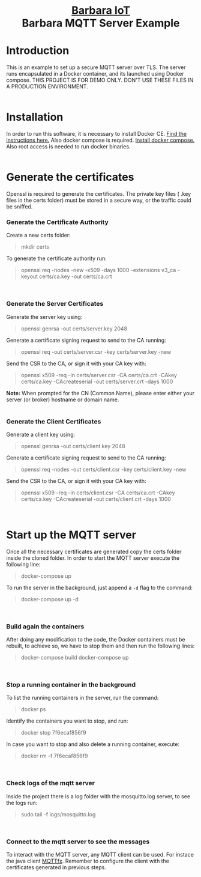 <h1 align="center">
  <a href="https://www.barbaraiot.com">Barbara IoT</a><br>
  Barbara MQTT Server Example
</h1>


# Introduction
This is an example to set up a secure MQTT server over TLS. The server runs encapsulated in a Docker container, and its launched using Docker compose. THIS PROJECT IS FOR DEMO ONLY. DON'T USE THESE FILES IN A PRODUCTION ENVIRONMENT.
<br />
<br />

# Installation
In order to run this software, it is necessary to install Docker CE. [Find the instructions here.](https://docs.docker.com/install/) Also docker compose is required. [Install docker compose.](https://docs.docker.com/compose/install/)
Also root access is needed to run docker binaries.
<br />
<br />

# Generate the certificates
Openssl is required to generate the certificates. The private key files ( .key files in the certs folder) must be stored in a secure way, or the traffic could be sniffed.
<br />

### Generate the Certificate Authority

Create a new certs folder:
>mkdir certs

To generate the certificate authority run:
>openssl req -nodes -new -x509 -days 1000 -extensions v3_ca -keyout certs/ca.key -out certs/ca.crt

<br />

### Generate the Server Certificates
Generate the server key using:
>openssl genrsa -out certs/server.key 2048

Generate a certificate signing request to send to the CA running:
>openssl req -out certs/server.csr -key certs/server.key -new

Send the CSR to the CA, or sign it with your CA key with:
>openssl x509 -req -in certs/server.csr -CA certs/ca.crt -CAkey certs/ca.key -CAcreateserial -out certs/server.crt -days 1000

**Note:** When prompted for the CN (Common Name), please enter either your server (or broker) hostname or domain name.
<br />
<br />
### Generate the Client Certificates
Generate a client key using:
>openssl genrsa -out certs/client.key 2048

Generate a certificate signing request to send to the CA running:
>openssl req -nodes -out certs/client.csr -key certs/client.key -new

Send the CSR to the CA, or sign it with your CA key with:
>openssl x509 -req -in certs/client.csr -CA certs/ca.crt -CAkey certs/ca.key -CAcreateserial -out certs/client.crt -days 1000

<br />

# Start up the MQTT server
Once all the necessary certificates are generated copy the certs folder inside the cloned folder. In order to start the MQTT server execute the following line: 
> docker-compose up

To run the server in the background, just append a `-d` flag to the command:
> docker-compose up -d

<br />

### Build again the containers
After doing any modification to the code, the Docker containers must be rebuilt, to achieve so, we have to stop them and then run the following lines:
>docker-compose build
>docker-compose up

<br />

### Stop a running container in the background
To list the running containers in the server, run the command:
>docker ps

Identify the containers you want to stop, and run:
>docker stop 7f6ecaf856f9

In case you want to stop and also delete a running container, execute: 
>docker rm -f  7f6ecaf856f9

<br />

### Check logs of the mqtt server

Inside the project there is a log folder with the mosquitto.log server, to see the logs run: 
>sudo tail -f logs/mosquitto.log

<br />

### Connect to the mqtt server to see the messages

To interact with the MQTT server, any MQTT client can be used. For instace the java client [MQTTfx](https://mqttfx.jensd.de/index.php/download). Remember to configure the client with the certificates generated in previous steps.
